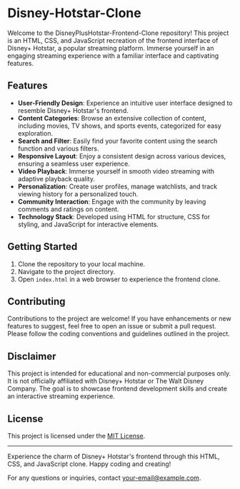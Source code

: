 # Disney-Hotstar-Clone

Welcome to the DisneyPlusHotstar-Frontend-Clone repository! This project is an HTML, CSS, and JavaScript recreation of the frontend interface of Disney+ Hotstar, a popular streaming platform. Immerse yourself in an engaging streaming experience with a familiar interface and captivating features.

## Features

- **User-Friendly Design**: Experience an intuitive user interface designed to resemble Disney+ Hotstar's frontend.
- **Content Categories**: Browse an extensive collection of content, including movies, TV shows, and sports events, categorized for easy exploration.
- **Search and Filter**: Easily find your favorite content using the search function and various filters.
- **Responsive Layout**: Enjoy a consistent design across various devices, ensuring a seamless user experience.
- **Video Playback**: Immerse yourself in smooth video streaming with adaptive playback quality.
- **Personalization**: Create user profiles, manage watchlists, and track viewing history for a personalized touch.
- **Community Interaction**: Engage with the community by leaving comments and ratings on content.
- **Technology Stack**: Developed using HTML for structure, CSS for styling, and JavaScript for interactive elements.

## Getting Started

1. Clone the repository to your local machine.
2. Navigate to the project directory.
3. Open `index.html` in a web browser to experience the frontend clone.

## Contributing

Contributions to the project are welcome! If you have enhancements or new features to suggest, feel free to open an issue or submit a pull request. Please follow the coding conventions and guidelines outlined in the project.

## Disclaimer

This project is intended for educational and non-commercial purposes only. It is not officially affiliated with Disney+ Hotstar or The Walt Disney Company. The goal is to showcase frontend development skills and create an interactive streaming experience.

## License

This project is licensed under the [MIT License](LICENSE).

---

Experience the charm of Disney+ Hotstar's frontend through this HTML, CSS, and JavaScript clone. Happy coding and creating!

For any questions or inquiries, contact [your-email@example.com](mailto:your-email@example.com).
